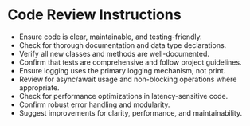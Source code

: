 # Code Review Instructions

- Ensure code is clear, maintainable, and testing-friendly.
- Check for thorough documentation and data type declarations.
- Verify all new classes and methods are well-documented.
- Confirm that tests are comprehensive and follow project guidelines.
- Ensure logging uses the primary logging mechanism, not print.
- Review for async/await usage and non-blocking operations where appropriate.
- Check for performance optimizations in latency-sensitive code.
- Confirm robust error handling and modularity.
- Suggest improvements for clarity, performance, and maintainability.
